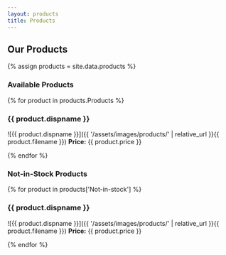 ```yaml
---
layout: products
title: Products
---
```


## Our Products

{% assign products = site.data.products %}

### Available Products
{% for product in products.Products %}
### {{ product.dispname }}

![{{ product.dispname }}]({{ '/assets/images/products/' | relative_url }}{{ product.filename }})
**Price:** {{ product.price }}

{% endfor %}

### Not-in-Stock Products
{% for product in products['Not-in-stock'] %}
### {{ product.dispname }}

![{{ product.dispname }}]({{ '/assets/images/products/' | relative_url }}{{ product.filename }})
**Price:** {{ product.price }}

{% endfor %}
